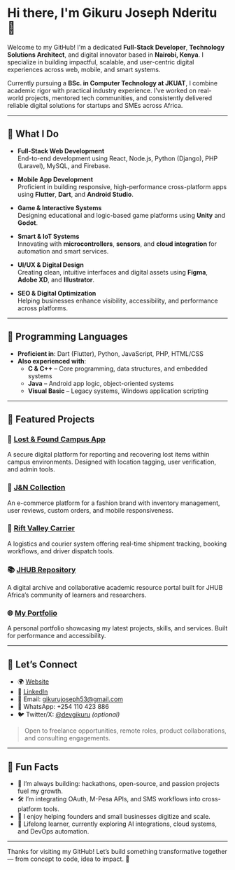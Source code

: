 # Hi there, I'm Gikuru Joseph Nderitu 👋

Welcome to my GitHub! I'm a dedicated **Full-Stack Developer**, **Technology Solutions Architect**, and digital innovator based in **Nairobi, Kenya**. I specialize in building impactful, scalable, and user-centric digital experiences across web, mobile, and smart systems.

Currently pursuing a **BSc. in Computer Technology at JKUAT**, I combine academic rigor with practical industry experience. I’ve worked on real-world projects, mentored tech communities, and consistently delivered reliable digital solutions for startups and SMEs across Africa.

---

## 💼 What I Do

- **Full-Stack Web Development**  
  End-to-end development using React, Node.js, Python (Django), PHP (Laravel), MySQL, and Firebase.

- **Mobile App Development**  
  Proficient in building responsive, high-performance cross-platform apps using **Flutter**, **Dart**, and **Android Studio**.

- **Game & Interactive Systems**  
  Designing educational and logic-based game platforms using **Unity** and **Godot**.

- **Smart & IoT Systems**  
  Innovating with **microcontrollers**, **sensors**, and **cloud integration** for automation and smart services.

- **UI/UX & Digital Design**  
  Creating clean, intuitive interfaces and digital assets using **Figma**, **Adobe XD**, and **Illustrator**.

- **SEO & Digital Optimization**  
  Helping businesses enhance visibility, accessibility, and performance across platforms.

---

## 🧠 Programming Languages

- **Proficient in**: Dart (Flutter), Python, JavaScript, PHP, HTML/CSS  
- **Also experienced with**:  
  - **C & C++** – Core programming, data structures, and embedded systems  
  - **Java** – Android app logic, object-oriented systems  
  - **Visual Basic** – Legacy systems, Windows application scripting

---

## 🚀 Featured Projects

### 🔎 [Lost & Found Campus App](https://lostandfoundcampusapp.pythonanywhere.com)  
A secure digital platform for reporting and recovering lost items within campus environments. Designed with location tagging, user verification, and admin tools.

### 👗 [J&N Collection](https://jandncollection.pythonanywhere.com)  
An e-commerce platform for a fashion brand with inventory management, user reviews, custom orders, and mobile responsiveness.

### 🚛 [Rift Valley Carrier](https://riftvalleycarrier.pythonanywhere.com)  
A logistics and courier system offering real-time shipment tracking, booking workflows, and driver dispatch tools.

### 📚 [JHUB Repository](https://repository.jhubafrica.com)  
A digital archive and collaborative academic resource portal built for JHUB Africa’s community of learners and researchers.

### 🌐 [My Portfolio](http://nderitu.pythonanywhere.com)  
A personal portfolio showcasing my latest projects, skills, and services. Built for performance and accessibility.

---

## 🤝 Let’s Connect

- 🌍 [Website](http://nderitu.pythonanywhere.com)
- 💼 [LinkedIn](https://www.linkedin.com/in/gikuru-joseph-nderitu)
- 📧 Email: gikurujoseph53@gmail.com
- 📱 WhatsApp: +254 110 423 886
- 🐦 Twitter/X: [@devgikuru](https://twitter.com/devgikuru) *(optional)*

> Open to freelance opportunities, remote roles, product collaborations, and consulting engagements.

---

## 🌱 Fun Facts

- 🔭 I’m always building: hackathons, open-source, and passion projects fuel my growth.
- 🛠️ I’m integrating OAuth, M-Pesa APIs, and SMS workflows into cross-platform tools.
- 📢 I enjoy helping founders and small businesses digitize and scale.
- 📖 Lifelong learner, currently exploring AI integrations, cloud systems, and DevOps automation.

---

Thanks for visiting my GitHub! Let’s build something transformative together — from concept to code, idea to impact. 🚀
